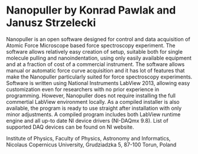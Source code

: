 Nanopuller by Konrad Pawlak and Janusz Strzelecki
===
Nanopuller is an open software designed for control and data acquisition of Atomic Force Microscope based force
spectroscopy experiment. The software allows relatively easy creation of setup, suitable both for single molecule
pulling and nanoindentation, using only easily available equipment and at a fraction of cost of a commercial
instrument. The software allows manual or automatic force curve acquisition and it has lot of features that make the
Nanopuller particularly suited for force spectroscopy experiments. Software is written using National Instruments
LabView 2013, allowing easy customization even for researchers with no prior experience in programming. However,
Nanopuller does not require installing the full commertial LabView environment locally. As a compiled installer
is also available, the program is ready to use straight after installation with only minor adjustments. A compiled
program includes both LabView runtime engine and all up-to date NI device drivers (NI-DAQmx 9.8). List of
supported DAQ devices can be found on NI website.

Institute of Physics, Faculty of Physics, Astronomy and Informatics, Nicolaus Copernicus University, Grudziadzka
5, 87-100 Torun, Poland
